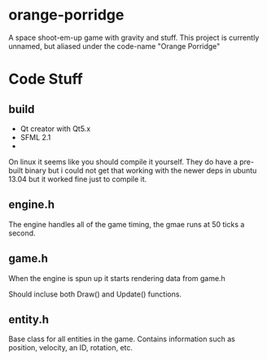 orange-porridge
===============

A space shoot-em-up game with gravity and stuff. This project is currently unnamed, but aliased under the code-name "Orange Porridge"


Code Stuff
================
build
---------------
 - Qt creator with Qt5.x
 - SFML 2.1
 - 

On linux it seems like you should compile it yourself. They do have a pre-built binary but i could not get that working with the newer deps in ubuntu 13.04 but it worked fine just to compile it.

engine.h
----------------
The engine handles all of the game timing, the gmae runs at 50 ticks a second. 

game.h
----------------
When the engine is spun up it starts rendering data from game.h

Should incluse both Draw() and Update() functions.

entity.h
---------------
Base class for all entities in the game. Contains information such as position, velocity, an ID, rotation, etc.
